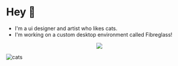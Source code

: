 # Hey 👋


- I'm a ui designer and artist who likes cats.
- I'm working on a custom desktop environment called Fibreglass!

<p align="center">
<img src="https://komarev.com/ghpvc/?username=dealerofallthecats&color=0E9C47&style=for-the-badge">

![cats](https://img.shields.io/badge/cats-are_cool-blue?color=74be88&style=for-the-badge&labelColor=1B1919)

<!--
**dealerofallthecats/dealerofallthecats** is a ✨ _special_ ✨ repository because its `README.md` (this file) appears on your GitHub profile.

Here are some ideas to get you started:

- 🔭 I’m currently working on ...
- 🌱 I’m currently learning ...
- 👯 I’m looking to collaborate on ...
- 🤔 I’m looking for help with ...
- 💬 Ask me about ...
- 📫 How to reach me: ...
- 😄 Pronouns: ...
- ⚡ Fun fact: ...
-->
